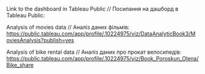 Link to the dashboard in Tableau Public //
Посилання на дашборд в Tableau Public:

Analysis of movies data // Аналіз даних фільмів:
https://public.tableau.com/app/profile/.10224975/viz/DataAnalyticBook3/MoviesAnalysis?publish=yes 


Analysis of bike rental data // Аналіз даних про прокат велосипедів:
https://public.tableau.com/app/profile/.10224975/viz/Book_Poroskun_Olena/Bike_share 